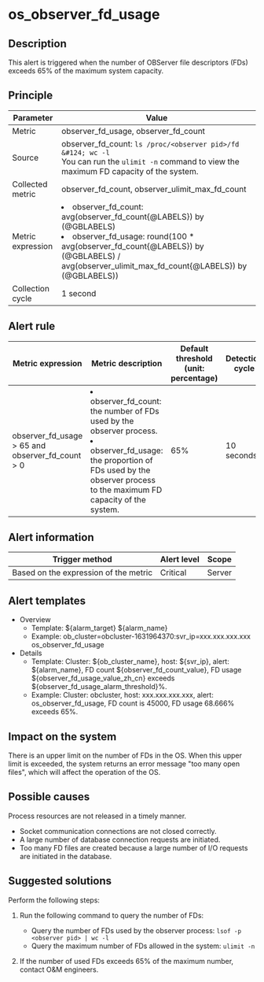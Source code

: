 # os_observer_fd_usage

## Description

This alert is triggered when the number of OBServer file descriptors (FDs) exceeds 65% of the maximum system capacity. 

## Principle

| Parameter | Value |
| --- | --- |
| Metric | observer_fd_usage, observer_fd_count |
| Source | observer_fd_count: `ls /proc/<observer pid>/fd &#124; wc -l `</br>You can run the `ulimit -n` command to view the maximum FD capacity of the system. |
| Collected metric | observer_fd_count, observer_ulimit_max_fd_count |
| Metric expression | <li>observer_fd_count: avg(observer_fd_count{@LABELS}) by (@GBLABELS)</li><li>observer_fd_usage: round(100 * avg(observer_fd_count{@LABELS}) by (@GBLABELS) / avg(observer_ulimit_max_fd_count{@LABELS}) by (@GBLABELS))</li> |
| Collection cycle | 1 second |

## Alert rule

| Metric expression | Metric description | Default threshold (unit: percentage) | Detection cycle | Elimination cycle |
| --- | --- | --- | --- | --- |
| observer_fd_usage > 65 and observer_fd_count > 0 | <li>observer_fd_count: the number of FDs used by the observer process.</li><li>observer_fd_usage: the proportion of FDs used by the observer process to the maximum FD capacity of the system. </li> | 65% | 10 seconds | 5 minutes |

## Alert information

| Trigger method | Alert level | Scope |
| --- | --- | --- |
| Based on the expression of the metric | Critical | Server |

## Alert templates

* Overview
   * Template: \${alarm_target} ${alarm_name}
   * Example: ob_cluster=obcluster-1631964370:svr_ip=xxx.xxx.xxx.xxx os_observer_fd_usage
* Details
   * Template: Cluster: \${ob_cluster_name}, host: \${svr_ip}, alert: \${alarm_name}, FD count \${observer_fd_count_value}, FD usage \${observer_fd_usage_value_zh_cn} exceeds ${observer_fd_usage_alarm_threshold}%. 
   * Example: Cluster: obcluster, host: xxx.xxx.xxx.xxx, alert: os_observer_fd_usage, FD count is 45000, FD usage 68.666% exceeds 65%. 

## Impact on the system

There is an upper limit on the number of FDs in the OS. When this upper limit is exceeded, the system returns an error message "too many open files", which will affect the operation of the OS. 

## Possible causes

Process resources are not released in a timely manner.

* Socket communication connections are not closed correctly. 
* A large number of database connection requests are initiated. 
* Too many FD files are created because a large number of I/O requests are initiated in the database. 

## Suggested solutions

Perform the following steps:

1. Run the following command to query the number of FDs:
   * Query the number of FDs used by the observer process: `lsof -p <observer pid> | wc -l`
   * Query the maximum number of FDs allowed in the system: `ulimit -n`

2. If the number of used FDs exceeds 65% of the maximum number, contact O&M engineers.
